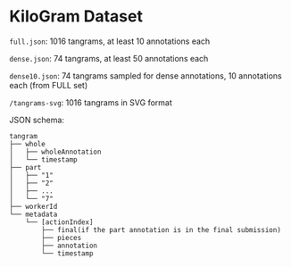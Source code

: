 # KiloGram Dataset
`full.json`: 1016 tangrams, at least 10 annotations each

`dense.json`: 74 tangrams, at least 50 annotations each

`dense10.json`: 74 tangrams sampled for dense annotations, 10 annotations each (from FULL set)

`/tangrams-svg`: 1016 tangrams in SVG format

JSON schema:
```
tangram
├── whole
│   ├── wholeAnnotation
│   └── timestamp
├── part
│   ├── "1"
│   ├── "2"
│   ├── ...
│   └── "7"
├── workerId
└── metadata
    └── [actionIndex]
        ├── final(if the part annotation is in the final submission)
        ├── pieces
        ├── annotation
        └── timestamp
```
